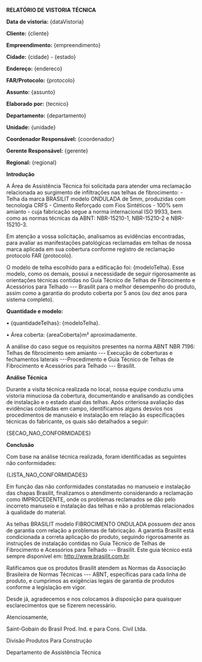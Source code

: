**RELATÓRIO DE VISTORIA TÉCNICA**

**Data de vistoria:** {dataVistoria}

**Cliente:** {cliente}

**Empreendimento:** {empreendimento}

**Cidade:** {cidade} - {estado}

**Endereço:** {endereco}

**FAR/Protocolo:** {protocolo}

**Assunto:** {assunto}

**Elaborado por:** {tecnico}

**Departamento:** {departamento}

**Unidade:** {unidade}

**Coordenador Responsável:** {coordenador}

**Gerente Responsável:** {gerente}

**Regional:** {regional}

**Introdução**

A Área de Assistência Técnica foi solicitada para atender uma reclamação
relacionada ao surgimento de infiltrações nas telhas de fibrocimento: -
Telha da marca BRASILIT modelo ONDULADA de 5mm, produzidas com
tecnologia CRFS - Cimento Reforçado com Fios Sintéticos - 100% sem
amianto - cuja fabricação segue a norma internacional ISO 9933, bem como
as normas técnicas da ABNT: NBR-15210-1, NBR-15210-2 e NBR-15210-3.

Em atenção a vossa solicitação, analisamos as evidências encontradas,
para avaliar as manifestações patológicas reclamadas em telhas de nossa
marca aplicada em sua cobertura conforme registro de reclamação
protocolo FAR {protocolo}.

O modelo de telha escolhido para a edificação foi: {modeloTelha}. Esse
modelo, como os demais, possui a necessidade de seguir rigorosamente as
orientações técnicas contidas no Guia Técnico de Telhas de Fibrocimento
e Acessórios para Telhado --- Brasilit para o melhor desempenho do
produto, assim como a garantia do produto coberta por 5 anos (ou dez
anos para sistema completo).

**Quantidade e modelo:**

• {quantidadeTelhas}: {modeloTelha}.

• Área coberta: {areaCoberta}m² aproximadamente.

A análise do caso segue os requisitos presentes na norma ABNT NBR 7196:
Telhas de fibrocimento sem amianto --- Execução de coberturas e
fechamentos laterais ---Procedimento e Guia Técnico de Telhas de
Fibrocimento e Acessórios para Telhado --- Brasilit.

**Análise Técnica**

Durante a visita técnica realizada no local, nossa equipe conduziu uma
vistoria minuciosa da cobertura, documentando e analisando as condições
de instalação e o estado atual das telhas. Após criteriosa avaliação das
evidências coletadas em campo, identificamos alguns desvios nos
procedimentos de manuseio e instalação em relação às especificações
técnicas do fabricante, os quais são detalhados a seguir:

{SECAO_NAO_CONFORMIDADES}

**Conclusão**

Com base na análise técnica realizada, foram identificadas as seguintes
não conformidades:

{LISTA_NAO_CONFORMIDADES}

Em função das não conformidades constatadas no manuseio e instalação das
chapas Brasilit, finalizamos o atendimento considerando a reclamação
como IMPROCEDENTE, onde os problemas reclamados se dão pelo incorreto
manuseio e instalação das telhas e não a problemas relacionados à
qualidade do material.

As telhas BRASILIT modelo FIBROCIMENTO ONDULADA possuem dez anos de
garantia com relação a problemas de fabricação. A garantia Brasilit está
condicionada a correta aplicação do produto, seguindo rigorosamente as
instruções de instalação contidas no Guia Técnico de Telhas de
Fibrocimento e Acessórios para Telhado --- Brasilit. Este guia técnico
está sempre disponível em: http://www.brasilit.com.br.

Ratificamos que os produtos Brasilit atendem as Normas da Associação
Brasileira de Normas Técnicas --- ABNT, específicas para cada linha de
produto, e cumprimos as exigências legais de garantia de produtos
conforme a legislação em vigor.

Desde já, agradecemos e nos colocamos à disposição para quaisquer
esclarecimentos que se fizerem necessário.

Atenciosamente,

Saint-Gobain do Brasil Prod. Ind. e para Cons. Civil Ltda.

Divisão Produtos Para Construção

Departamento de Assistência Técnica